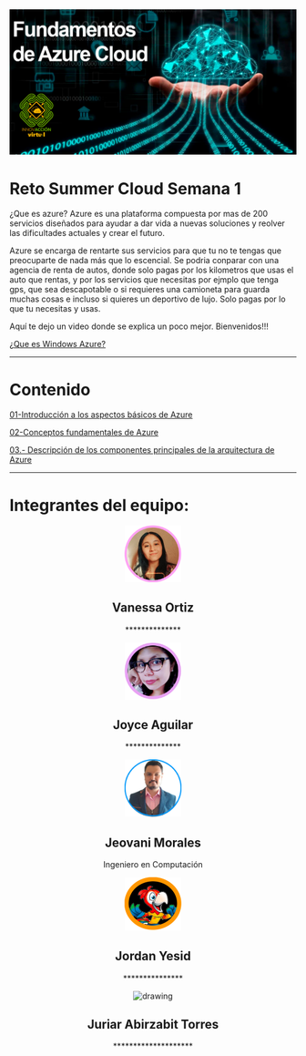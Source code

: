 <img src="https://raw.githubusercontent.com/jeovani-microsoft/Reto_Semana_1/main/assets/hero_reto.png" alt="drawing" width="600"/>
</div>


# Reto Summer Cloud Semana 1

¿Que es azure?
Azure es una plataforma compuesta por mas de 200 servicios diseñados para ayudar a dar vida a nuevas soluciones y reolver las dificultades actuales y crear el futuro.

Azure se encarga de rentarte sus servicios para que tu no te tengas que preocuparte de nada más que lo escencial. Se podria conparar con una agencia de renta de autos, donde solo pagas por los kilometros que usas el auto que rentas, y por los servicios que necesitas por ejmplo que tenga gps, que sea descapotable o si requieres una camioneta para guarda muchas cosas e incluso si quieres un deportivo de lujo. Solo pagas por lo que tu necesitas y usas.

Aquí te dejo un video donde se explica un poco mejor. Bienvenidos!!!

[¿Que es Windows Azure?](https://youtu.be/x-8LDoZksns)

___
# Contenido

[01-Introducción a los aspectos básicos de Azure](https://github.com/jeovani-microsoft/Reto_Semana_1/tree/main/01-Introducci%C3%B3n%20a%20los%20aspectos%20b%C3%A1sicos%20de%20Azure)

[02-Conceptos fundamentales de Azure](https://github.com/jeovani-microsoft/Reto_Semana_1/tree/main/02-Conceptos%20fundamentales%20de%20Azure)

[03.- Descripción de los componentes principales de la arquitectura de Azure](https://github.com/jeovani-microsoft/Reto_Semana_1/tree/main/03.-%20Descripci%C3%B3n%20de%20los%20componentes%20principales%20de%20la%20arquitectura%20de%20Azure)

___

# Integrantes del equipo:



<center>
  <div class="card text-center border-info">
    <div class="card-body">
      <img src="https://raw.githubusercontent.com/jeovani-microsoft/Reto_Semana_1/main/assets/members/Vanessa_circ.png" alt="drawing" width="100"/>
      <h2 class="card-title">Vanessa Ortiz</h2>
      <p class="card-text">**************</p>
    </div>
    <div class="card-body">
      <img src="https://raw.githubusercontent.com/jeovani-microsoft/Reto_Semana_1/main/assets/members/joyce.png" alt="drawing" width="100"/>
      <h2 class="card-title">Joyce Aguilar</h2>
      <p class="card-text">**************</p>
    </div>
    <div class="card-body">
      <img src="https://raw.githubusercontent.com/jeovani-microsoft/Reto_Semana_1/main/assets/members/Jovas.png" alt="drawing" width="100"/>
      <h2 class="card-title">Jeovani Morales</h2>
      <p class="card-text">Ingeniero en Computación</p>
    </div>
    <div class="card-body">
      <img src="https://raw.githubusercontent.com/jeovani-microsoft/Reto_Semana_1/main/assets/members/Jordan.png" alt="drawing" width="100"/>
      <h2 class="card-title">Jordan Yesid</h2>
      <p class="card-text">***************</p>
    </div>
    <div class="card-body">
      <img src="https://raw.githubusercontent.com/jeovani-microsoft/Reto_Semana_1/main/assets/members/JovasJuriar.png" alt="drawing" width="100"/>
      <h2 class="card-title">Juriar Abirzabit Torres</h2>
      <p class="card-text">********************</p>
    </div>
  </div>
</center>

